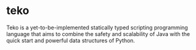# teko
Teko is a yet-to-be-implemented statically typed scripting programming language that aims to combine the safety and scalability of Java with the quick start and powerful data structures of Python.
